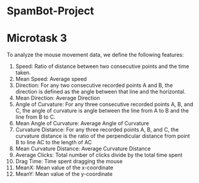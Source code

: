 # SpamBot-Project

# Microtask 3
To analyze the mouse movement data, we define the following features:

1. Speed: Ratio of distance between two consecutive points and the time taken.
2. Mean Speed: Average speed
3. Direction: For any two consecutive recorded points A and B, the direction is defined as the angle between that line and the horizontal.
4. Mean Direction: Average Direction
5. Angle of Curvature: For any three consecutive recorded points A, B, and C, the angle of curvature is angle between the line from A to B and the line from B to C.
6. Mean Angle of Curvature: Average Angle of Curvature
7. Curvature Distance: For any three recorded points A, B, and C, the curvature distance is the ratio of the perpendicular distance from point B to line AC to the length of AC
8. Mean Curvature Distance: Average Curvature Distance
9. Average Clicks: Total number of clicks divide by the total time spent
10. Drag Time: Time spent dragging the mouse
11. MeanX: Mean value of the x-coordinate
12. MeanY: Mean value of the y-coordinate
